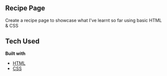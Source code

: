 ## Recipe Page
Create a recipe page to showcase what I've learnt so far using basic HTML & CSS

## Tech Used
<b>Built with</b>
- [HTML](https://developer.mozilla.org/en-US/docs/Web/HTML) 
- [CSS](https://developer.mozilla.org/en-US/docs/Web/CSS)
